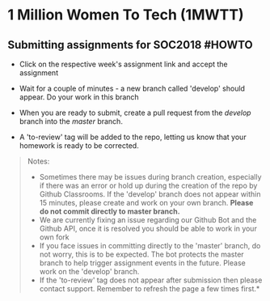 # 1 Million Women To Tech (1MWTT)

## Submitting assignments for SOC2018 #HOWTO

* Click on the respective week's assignment link and accept the assignment

* Wait for a couple of minutes - a new branch called 'develop' should appear. Do your work in this branch

* When you are ready to submit, create a pull request from the *develop* branch into the *master* branch.

* A 'to-review' tag will be added to the repo, letting us know that your homework is ready to be corrected.


> Notes: 
> - Sometimes there may be issues during branch creation, especially if there was an error or hold up during the creation of the repo by Github Classrooms. If the 'develop' branch does not appear within 15 minutes, please create and work on your own branch. **Please do not commit directly to master branch.**
> - We are currently fixing an issue regarding our Github Bot and the Github API, once it is resolved you should be able to work in your own fork
> - If you face issues in committing directly to the 'master' branch, do not worry, this is to be expected. The bot protects the master branch to help trigger assignment events in the future. Please work on the 'develop' branch.
> - If the 'to-review' tag does not appear after submission then please contact support. Remember to refresh the page a few times first.*
